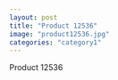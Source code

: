 ```yaml
---
layout: post
title: "Product 12536"
image: "product12536.jpg"
categories: "category1"
---
```

Product 12536
